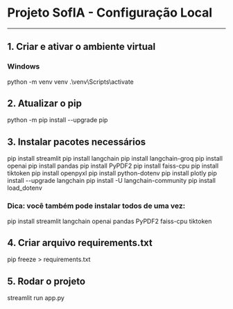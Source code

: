 # Projeto SofIA - Configuração Local

---

## 1. Criar e ativar o ambiente virtual
### Windows
python -m venv venv
.\venv\Scripts\activate

## 2. Atualizar o pip
python -m pip install --upgrade pip

## 3. Instalar pacotes necessários
pip install streamlit
pip install langchain
pip install langchain-groq
pip install openai
pip install pandas
pip install PyPDF2
pip install faiss-cpu
pip install tiktoken
pip install openpyxl
pip install python-dotenv
pip install plotly
pip install --upgrade langchain
pip install -U langchain-community
pip install load_dotenv

### Dica: você também pode instalar todos de uma vez:
pip install streamlit langchain openai pandas PyPDF2 faiss-cpu tiktoken

## 4. Criar arquivo requirements.txt
pip freeze > requirements.txt

## 5. Rodar o projeto
streamlit run app.py
